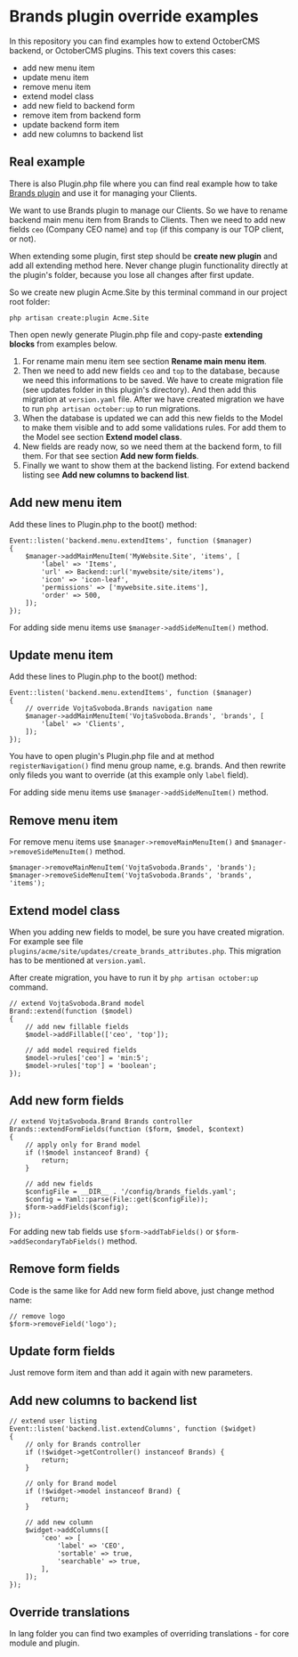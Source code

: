 # Brands plugin override examples

In this repository you can find examples how to extend OctoberCMS backend, or OctoberCMS plugins. This text covers 
this cases:

- add new menu item
- update menu item
- remove menu item
- extend model class
- add new field to backend form
- remove item from backend form
- update backend form item
- add new columns to backend list

## Real example

There is also Plugin.php file where you can find real example how to take 
[Brands plugin](http://octobercms.com/plugin/vojtasvoboda-brands) and use it for managing your Clients.

We want to use Brands plugin to manage our Clients. So we have to rename backend main menu item from Brands to Clients. 
Then we need to add new fields `ceo` (Company CEO name) and `top` (if this company is our TOP client, or not).

When extending some plugin, first step should be **create new plugin** and add all extending method here. Never change 
plugin functionality directly at the plugin's folder, because you lose all changes after first update.

So we create new plugin Acme.Site by this terminal command in our project root folder:

```
php artisan create:plugin Acme.Site
```

Then open newly generate Plugin.php file and copy-paste **extending blocks** from examples below.

1. For rename main menu item see section **Rename main menu item**.
2. Then we need to add new fields `ceo` and `top` to the database, because we need this informations to be saved. 
We have to create migration file (see updates folder in this plugin's directory). And then add this migration 
at `version.yaml` file. After we have created migration we have to run `php artisan october:up` to run migrations.
3. When the database is updated we can add this new fields to the Model to make them visible and to add 
some validations rules. For add them to the Model see section **Extend model class**.
4. New fields are ready now, so we need them at the backend form, to fill them. For that see section **Add new form fields**.
5. Finally we want to show them at the backend listing. For extend backend listing see **Add new columns to backend list**.

## Add new menu item

Add these lines to Plugin.php to the boot() method:

```
Event::listen('backend.menu.extendItems', function ($manager)
{
    $manager->addMainMenuItem('MyWebsite.Site', 'items', [
        'label' => 'Items',
        'url' => Backend::url('mywebsite/site/items'),
        'icon' => 'icon-leaf',
        'permissions' => ['mywebsite.site.items'],
        'order' => 500,
    ]);
});
```

For adding side menu items use `$manager->addSideMenuItem()` method.

## Update menu item

Add these lines to Plugin.php to the boot() method:

```
Event::listen('backend.menu.extendItems', function ($manager)
{
    // override VojtaSvoboda.Brands navigation name
    $manager->addMainMenuItem('VojtaSvoboda.Brands', 'brands', [
        'label' => 'Clients',
    ]);
});
```

You have to open plugin's Plugin.php file and at method `registerNavigation()` find menu group name, e.g. brands. 
And then rewrite only fileds you want to override (at this example only `label` field).

For adding side menu items use `$manager->addSideMenuItem()` method.

## Remove menu item

For remove menu items use `$manager->removeMainMenuItem()` and `$manager->removeSideMenuItem()` method.

```
$manager->removeMainMenuItem('VojtaSvoboda.Brands', 'brands');
$manager->removeSideMenuItem('VojtaSvoboda.Brands', 'brands', 'items');
```

## Extend model class

When you adding new fields to model, be sure you have created migration. For example see 
file `plugins/acme/site/updates/create_brands_attributes.php`. This migration has to be mentioned at `version.yaml`.

After create migration, you have to run it by `php artisan october:up` command.

```
// extend VojtaSvoboda.Brand model
Brand::extend(function ($model)
{
    // add new fillable fields
    $model->addFillable(['ceo', 'top']);

    // add model required fields
    $model->rules['ceo'] = 'min:5';
    $model->rules['top'] = 'boolean';
});
```

## Add new form fields

```
// extend VojtaSvoboda.Brand Brands controller
Brands::extendFormFields(function ($form, $model, $context)
{
    // apply only for Brand model
    if (!$model instanceof Brand) {
        return;
    }

    // add new fields
    $configFile = __DIR__ . '/config/brands_fields.yaml';
    $config = Yaml::parse(File::get($configFile));
    $form->addFields($config);
});
```

For adding new tab fields use `$form->addTabFields()` or `$form->addSecondaryTabFields()` method.

## Remove form fields

Code is the same like for Add new form field above, just change method name:

```
// remove logo
$form->removeField('logo');
```

## Update form fields

Just remove form item and than add it again with new parameters.

## Add new columns to backend list

```
// extend user listing
Event::listen('backend.list.extendColumns', function ($widget)
{
    // only for Brands controller
    if (!$widget->getController() instanceof Brands) {
        return;
    }

    // only for Brand model
    if (!$widget->model instanceof Brand) {
        return;
    }

    // add new column
    $widget->addColumns([
        'ceo' => [
            'label' => 'CEO',
            'sortable' => true,
            'searchable' => true,
        ],
    ]);
});
```

## Override translations

In lang folder you can find two examples of overriding translations - for core module and plugin.
